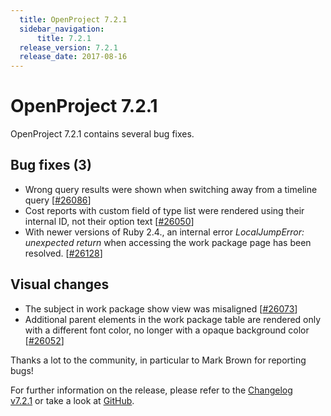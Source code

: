 ```yaml
---
  title: OpenProject 7.2.1
  sidebar_navigation:
      title: 7.2.1
  release_version: 7.2.1
  release_date: 2017-08-16
---
```



# OpenProject 7.2.1

OpenProject 7.2.1 contains several bug fixes.

## Bug fixes (3)

  - Wrong query results were shown when switching away from a timeline
    query
    \[[\#26086](https://community.openproject.com/projects/openproject/work_packages/26086)\]
  - Cost reports with custom field of type list were rendered using
    their internal ID, not their option text
    \[[\#26050](https://community.openproject.com/wp/26050)\]
  - With newer versions of Ruby 2.4., an internal error *LocalJumpError:
    unexpected return* when accessing the work package page has been
    resolved. \[[\#26128](https://community.openproject.com/wp/26128)\]

## Visual changes

  - The subject in work package show view was misaligned
    \[[\#26073](https://community.openproject.com/projects/openproject/work_packages/26073)\]
  - Additional parent elements in the work package table are rendered
    only with a different font color, no longer with a opaque background
    color
    \[[\#26052](https://community.openproject.com/projects/openproject/work_packages/26052)\]

Thanks a lot to the community, in particular to Mark Brown for reporting
bugs\!

For further information on the release, please refer to the [Changelog
v7.2.1](https://community.openproject.com/versions/843) or take a look
at [GitHub](https://github.com/opf/openproject/tree/v7.2.1).


